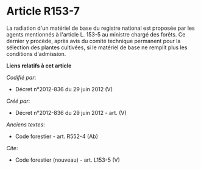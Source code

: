 # Article R153-7

La radiation d'un matériel de base du registre national est proposée par les agents mentionnés à l'article L. 153-5 au
ministre chargé des forêts. Ce dernier y procède, après avis du comité technique permanent pour la sélection des plantes
cultivées, si le matériel de base ne remplit plus les conditions d'admission.

**Liens relatifs à cet article**

_Codifié par_:

  - Décret n°2012-836 du 29 juin 2012 (V)

_Créé par_:

  - Décret n°2012-836 du 29 juin 2012 - art. (V)

_Anciens textes_:

  - Code forestier - art. R552-4 (Ab)

_Cite_:

  - Code forestier (nouveau) - art. L153-5 (V)
